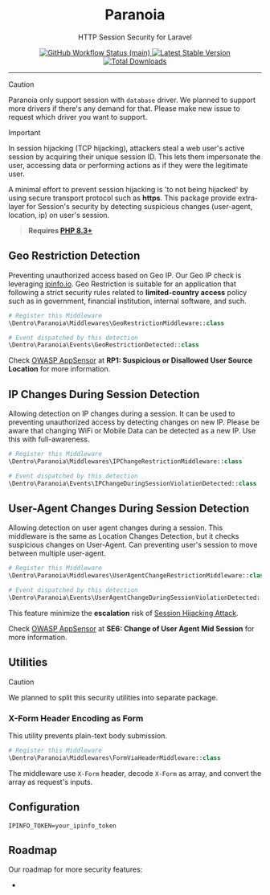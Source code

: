 <p align="center">
    <h1 align="center">Paranoia</h1>
    <p align="center">HTTP Session Security for Laravel</p>
    <p align="center">
        <a href="https://github.com/addeeandra/paranoia/actions">
            <img alt="GitHub Workflow Status (main)" src="https://github.com/addeeandra/paranoia/actions/workflows/tests.yml/badge.svg"/>
        </a>
        <a href="https://packagist.org/packages/addeeandra/paranoia">
            <img alt="Latest Stable Version" src="https://img.shields.io/packagist/v/addeeandra/paranoia"/>
        </a>
        <a href="https://packagist.org/packages/addeeandra/paranoia">
            <img alt="Total Downloads" src="https://img.shields.io/packagist/dt/addeeandra/paranoia"/>
        </a>
    </p>
</p>

------

> [!CAUTION]
> Paranoia only support session with `database` driver. We planned to support more drivers if there's any demand for
> that. Please make new issue to request which driver you want to support.

> [!IMPORTANT]
> In session hijacking (TCP hijacking), attackers steal a web user's active session by acquiring their unique session
> ID. This lets them impersonate the user, accessing data or performing actions as if they were the legitimate user.

A minimal effort to prevent session hijacking is 'to not being hijacked' by using secure transport protocol such as
**https**. This package provide extra-layer for Session's security by detecting suspicious changes (user-agent,
location, ip) on user's session.

> **Requires [PHP 8.3+](https://php.net/releases/)**

## Geo Restriction Detection

Preventing unauthorized access based on Geo IP. Our Geo IP check is
leveraging [ipinfo.io](https://ipinfo.io). Geo Restriction is suitable for an application that following a strict
security rules related to **limited-country access** policy such as in government, financial institution, internal
software, and such.

```php
# Register this Middleware
\Dentro\Paranoia\Middlewares\GeoRestrictionMiddleware::class

# Event dispatched by this detection
\Dentro\Paranoia\Events\GeoRestrictionDetected::class
```

Check [OWASP AppSensor](https://owasp.org/www-project-appsensor/) at **RP1: Suspicious or Disallowed User Source
Location** for more information.

## IP Changes During Session Detection

Allowing detection on IP changes during a session. It can be used to preventing unauthorized access by detecting changes
on new IP. Please be aware that changing WiFi or Mobile Data can be detected as a new IP. Use this with full-awareness.

```php
# Register this Middleware
\Dentro\Paranoia\Middlewares\IPChangeRestrictionMiddleware::class

# Event dispatched by this detection
\Dentro\Paranoia\Events\IPChangeDuringSessionViolationDetected::class
```

## User-Agent Changes During Session Detection

Allowing detection on user agent changes during a session. This middleware is the same as Location Changes Detection,
but it checks suspicious changes on User-Agent. Can preventing user's session to move between multiple user-agent.

```php
# Register this Middleware
\Dentro\Paranoia\Middlewares\UserAgentChangeRestrictionMiddleware::class

# Event dispatched by this detection
\Dentro\Paranoia\Events\UserAgentChangeDuringSessionViolationDetected::class
```
This feature minimize the **escalation** risk
of [Session Hijacking Attack](https://owasp.org/www-community/attacks/Session_hijacking_attack).

Check [OWASP AppSensor](https://owasp.org/www-project-appsensor/) at **SE6: Change of User Agent Mid Session** for
more information.

## Utilities

> [!CAUTION]
> We planned to split this security utilities into separate package.

### X-Form Header Encoding as Form

This utility prevents plain-text body submission.

```php
# Register this Middleware
\Dentro\Paranoia\Middlewares\FormViaHeaderMiddleware::class
```

The middleware use `X-Form` header, decode `X-Form` as array, and convert the array as request's inputs.

## Configuration

```dotenv
IPINFO_TOKEN=your_ipinfo_token
```

## Roadmap

Our roadmap for more security features:

- 
